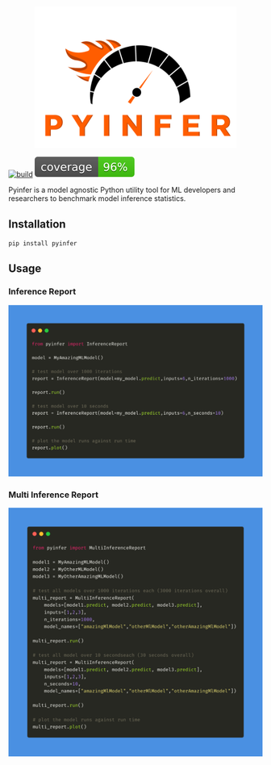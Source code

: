 <p align="center">
    <a id="pyinfer" href="#pyinfer">
        <img src="media/Pyinfer.png" alt="Pyinfer logo" title="Pyinfer Logo" width="400" />
    </a>
</p>

[![build](https://circleci.com/gh/cdpierse/pyinfer.svg?style=shield&circle-token=2c8717a6df1a49242ab0f694f8ab4bb58d376c91)](https://app.circleci.com/pipelines/github/cdpierse/pyinfer)
<img src="./test/static/coverage.svg">

Pyinfer is a model agnostic Python utility tool for ML developers and researchers to benchmark model inference statistics. 

## Installation

```python
pip install pyinfer
```

## Usage

### Inference Report
<p align="left">
    <a id="pyinfer" href="#pyinfer">
        <img src="media/carbon_example.png" alt="Pyinfer Example Usage" title="Pyinfer Example" width="650" />
    </a>
</p>

### Multi Inference Report
<p align="left">
    <a id="pyinfer" href="#pyinfer">
        <img src="media/carbon_example_multi.png" alt="Pyinfer Example Usage" title="Pyinfer Example" width="650" />
    </a>
</p>
